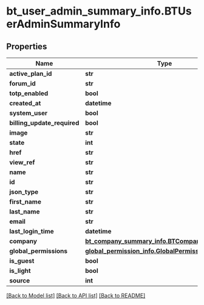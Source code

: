 # bt_user_admin_summary_info.BTUserAdminSummaryInfo

## Properties
Name | Type | Description | Notes
------------ | ------------- | ------------- | -------------
**active_plan_id** | **str** |  | [optional] 
**forum_id** | **str** |  | [optional] 
**totp_enabled** | **bool** |  | [optional] 
**created_at** | **datetime** |  | [optional] 
**system_user** | **bool** |  | [optional] 
**billing_update_required** | **bool** |  | [optional] 
**image** | **str** |  | [optional] 
**state** | **int** |  | [optional] 
**href** | **str** |  | [optional] 
**view_ref** | **str** |  | [optional] 
**name** | **str** |  | [optional] 
**id** | **str** |  | [optional] 
**json_type** | **str** |  | [optional] 
**first_name** | **str** |  | [optional] 
**last_name** | **str** |  | [optional] 
**email** | **str** |  | [optional] 
**last_login_time** | **datetime** |  | [optional] 
**company** | [**bt_company_summary_info.BTCompanySummaryInfo**](BTCompanySummaryInfo.md) |  | [optional] 
**global_permissions** | [**global_permission_info.GlobalPermissionInfo**](GlobalPermissionInfo.md) |  | [optional] 
**is_guest** | **bool** |  | [optional] 
**is_light** | **bool** |  | [optional] 
**source** | **int** |  | [optional] 

[[Back to Model list]](../README.md#documentation-for-models) [[Back to API list]](../README.md#documentation-for-api-endpoints) [[Back to README]](../README.md)


